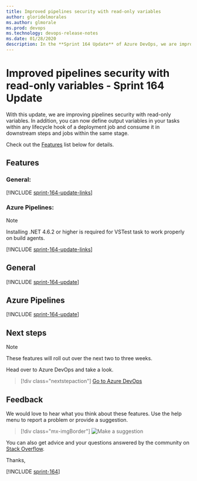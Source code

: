 ```yaml
---
title: Improved pipelines security with read-only variables
author: gloridelmorales
ms.author: glmorale
ms.prod: devops
ms.technology: devops-release-notes
ms.date: 01/28/2020
description: In the **Sprint 164 Update** of Azure DevOps, we are improving pipelines security with read-only variables.
---
```


# Improved pipelines security with read-only variables - Sprint 164 Update

With this update, we are improving pipelines security with read-only variables. In addition, you can now define output variables in your tasks within any lifecycle hook of a deployment job and consume it in downstream steps and jobs within the same stage. 

Check out the [Features](#features) list below for details.

## Features

### General:

[!INCLUDE [sprint-164-update-links](includes/general/sprint-164-update-links.md)]

### Azure Pipelines:

> [!NOTE]
> Installing .NET 4.6.2 or higher is required for VSTest task to work properly on build agents.

[!INCLUDE [sprint-164-update-links](includes/pipelines/sprint-164-update-links.md)]

## General

[!INCLUDE [sprint-164-update](includes/general/sprint-164-update.md)]

## Azure Pipelines

[!INCLUDE [sprint-164-update](includes/pipelines/sprint-164-update.md)]

## Next steps

> [!NOTE]
> These features will roll out over the next two to three weeks.

Head over to Azure DevOps and take a look.

> [!div class="nextstepaction"]
> [Go to Azure DevOps](https://go.microsoft.com/fwlink/?LinkId=307137&campaign=o~msft~docs~product-vsts~release-notes)

## Feedback

We would love to hear what you think about these features. Use the help menu to report a problem or provide a suggestion.

> [!div class="mx-imgBorder"]
> ![Make a suggestion](../media/make-a-suggestion.png)

You can also get advice and your questions answered by the community on [Stack Overflow](https://stackoverflow.com/questions/tagged/azure-devops).

Thanks,

[!INCLUDE [sprint-164](includes/signer/sprint-164.md)]
